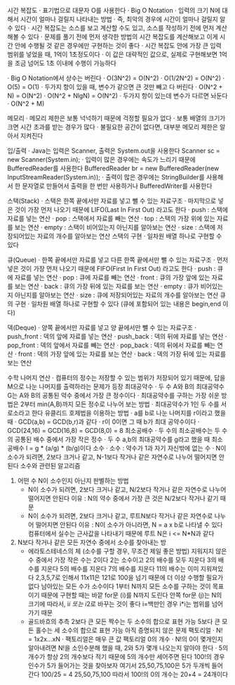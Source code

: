 시간 복잡도
 · 표기법으로 대문자 O를 사용한다
 · Big O Notation
 · 입력의 크기 N에 대해서 시간이 얼마나 걸릴지 나타내는 방법
 · 즉, 최악의 경우에 시간이 얼마나 걸릴지 알 수 있다
 · 시간 복잡도는 소스를 보고 계산할 수도 있고, 소스를 작성하기 전에 먼저 계산해볼 수 있다
 · 문제를 풀기 전에 먼저 생각한 방법의 시간 복잡도를 계산해보고 이게 시간 안에 수행될 것 같은 경우에만 구현하는 것이 좋다
 · 시간 복잡도 안에 가장 큰 입력 범위를 넣었을 때, 1억이 1초정도이다
 · 이 값은 대략적인 값으로, 실제로 구현해보면 1억을 조금 넘어도 1초 이내에 수행이 가능하다
 
 · Big O Notation에서 상수는 버린다
   · O(3N^2) = O(N^2)
   · O(1/2N^2) = O(N^2)
   · O(5) = O(1)
 · 두가지 항이 있을 때, 변수가 같으면 큰 것만 빼고 다 버린다
   · O(N^2 + N) = O(N^2)
   · O(N^2 + NlgN) = O(N^2)
 · 두가지 항이 있는데 변수가 다르면 놔둔다
   · O(N^2 + M)
  
메모리
 · 메모리 제한은 보통 넉넉하기 때문에 걱정할 필요가 없다
 · 보통 배열의 크기가 크면 시간 초과를 받는 경우가 많다
 · 불필요한 공간이 없다면, 대부분 메모리 제한은 알아서 지켜진다
 
입/출력
 · Java는 입력은 Scanner, 출력은 System.out을 사용한다 
   Scanner sc = new Scanner(System.in);
 · 입력이 많은 경우에는 속도가 느리기 때문에 BufferedReader를 사용한다
   BufferedReader br = new BufferedReader(new InputStreamReader(System.in));
 · 출력이 많은 경우에는 StringBuilder를 사용해서 한 문자열로 만들어서 출력을 한 번만 사용하거나 BufferedWriter를 사용한다

스택(Stack)
 · 스택은 한쪽 끝에서만 자료를 넣고 뺄 수 있는 자료구조
 · 마지막으로 넣은 것이 가장 먼저 나오기 때문에 LIFO(Last In First Out) 라고도 한다
 · push : 스택에 자료를 넣는 연산
 · pop : 스택에서 자료를 빼는 연산
 · top : 스택의 가장 위에 있는 자료를 보는 연산
 · empty : 스택이 비어있는지 아닌지를 알아보는 연산
 · size : 스택에 저장되어있는 자료의 개수를 알아보는 연산
스택의 구현
 · 일차원 배열 하나로 구현할 수 있다

큐(Queue)
 · 한쪽 끝에서만 자료를 넣고 다른 한쪽 끝에서만 뺄 수 있는 자료구조
 · 먼저 넣은 것이 가장 먼저 나오기 때문에 FIFO(First In First Out) 라고도 한다
 · push : 큐에 자료를 넣는 연산
 · pop : 큐에 자료를 빼는 연산
 · front : 큐의 가장 앞에 있는 자료를 보는 연산
 · back : 큐의 가장 뒤에 있는 자료를 보는 연산
 · empty : 큐가 비어있는지 아닌지를 알아보는 연산
 · size : 큐에 저장되어있는 자료의 개수를 알아보는 연산
큐의 구현
 · 일차원 배열 하나로 구현할 수 있다 (큐에 포함되어 있는 내용은 begin,end 이다)

덱(Deque)
 · 양쪽 끝에서만 자료를 넣고 양 끝에서만 뺄 수 있는 자료구조
 · push_front : 덱의 앞에 자료를 넣는 연산
 · push_back : 덱의 뒤에 자료를 넣는 연산
 · pop_front : 덱의 앞에서 자료를 빼는 연산
 · pop_back : 덱의 뒤에서 자료를 빼는 연산
 · front : 덱의 가장 앞에 있는 자료를 보는 연산
 · back : 덱의 가장 뒤에 있는 자료를 보는 연산

수학
나머지 연산
 · 컴퓨터의 정수는 저장할 수 있는 범위가 저장되어 있기 때문에, 답을 M으로 나눈 나머지를 출력하라는 문제가 등장
최대공약수
 · 두 수 A와 B의 최대공약수 G는 A와 B의 공통된 약수 중에서 가장 큰 정수이다
 · 최대공약수를 구하는 가장 쉬운 방법은 2부터 min(A,B)까지 모든 정수로 나누어 보는 방법
 · 최대공약수가 1인 두 수를 서로소라고 한다
유클리드 호제법을 이용하는 방법
 · a를 b로 나눈 나머지를 r이라고 했을 때
 · GCD(a,b) = GCD(b,r)과 같다
 · r이 0이면 그 때 b가 최대 공약수이다
 · GCD(24,16) = GCD(16,8) = GCD(8,0) = 8
최소공배수
 · 두 수의 최소공배수는 두 수의 공통된 배수 중에서 가장 작은 정수
 · 두 수 a,b의 최대공약수를 g라고 했을 때 최소공배수 l = g * (a/g) * (b/g)이다
소수
 · 소수 : 약수가 1과 자기 자신밖에 없는 수
 · N이 소수가 되려면, 2보다 크거나 같고, N-1보다 작거나 같은 자연수로 나누어 떨어지면 안된다
소수와 관련된 알고리즘
 1. 어떤 수 N이 소수인지 아닌지 판별하는 방법
    - N이 소수가 되려면, 2보다 크거나 같고, N/2보다 작거나 같은 자연수로 나누어 떨어지면 안된다
      이유 : N의 약수 중에서 가장 큰 것은 N/2보다 작거나 같기 때문
    - N이 소수가 되려면, 2보다 크거나 같고, 루트N보다 작거나 같은 자연수로 나누어 떨어지면 안된다
      이유 : N이 소수가 아니라면, N = a x b로 나타낼 수 있다
      컴퓨터에서 실수는 근사값을 나타내기 때문에 루트 N은 i <= N*N과 같다
 2. N보다 작거나 같은 모든 자연수 중에서 소수를 찾아내는 방
    - 에라토스테네스의 체 (소수를 구할 경우, 무조건 제일 좋은 방법)
      지워지지 않은 수 중에서 가장 작은 수는 2이다
      2는 소수이고 2의 배수를 모두 지운다
      3의 배수를 지운다
      5의 배수를 지운다
      7의 배수를 지운다
      11의 배수는 이미 지워져있다
      2,3,5,7로 인해서 11x11은 121로 100을 넘기 때문에 더 이상 수행할 필요가 없다
      남아있는 모든 수가 소수이다
      1부터 N까지 모든 소수를 구하는 것이 목표이기 때문에 구현할 때는 바깥 for문 (i)를 N까지 도린다
      안쪽 for문 (j)는 N의 크기에 따라서, i*i 또는 i*2로 바꾸는 것이 좋다
      i=백만인 경우 i*i는 범위를 넘어가기 때문
    - 골드바흐의 추측
      2보다 큰 모든 짝수는 두 소수의 합으로 표현 가능
      5보다 큰 모든 홀수는 세 소수의 합으로 표현 가능
      아직 증명되지 않은 문제
팩토리얼
 · N! = 1x2x...xN
 · 팩토리얼은 매우 큰 값
팩토리얼 0의 개수
 · N!의 0이 몇개인지 알아내려면 N!을 소인수분해 했을 때, 2와 5가 몇개 나오는지 알아야 한다
 · 5의 개수가 항상 2의 개수보다 적기 때문에 5의 개수만 세어주면 된다
   100!의 경우 인수가 5가 들어가는 것을 찾아보자
   여기서 25,50,75,100은
   5가 두개씩 들어간다 
   100/25 = 4
   25,50,75,100
   따라서 100!의 0의 개수는 20+4 = 24개이다
 